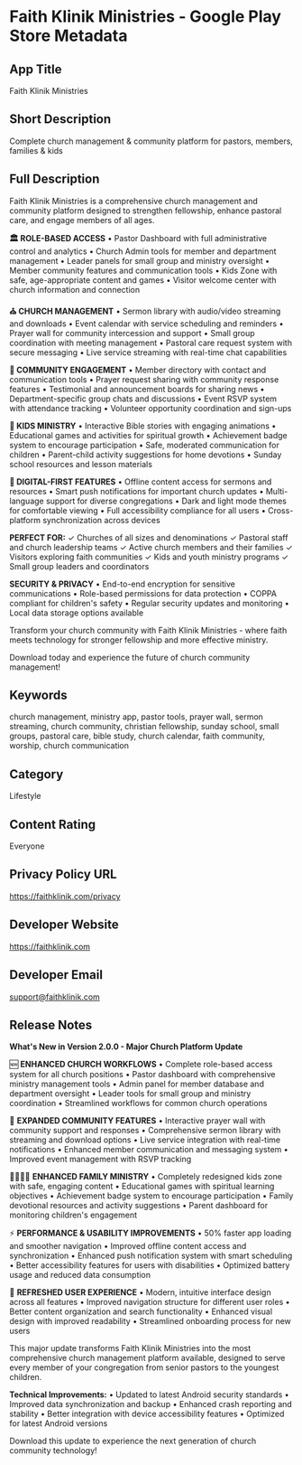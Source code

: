 # Faith Klinik Ministries - Google Play Store Metadata

## App Title
Faith Klinik Ministries

## Short Description
Complete church management & community platform for pastors, members, families & kids

## Full Description

Faith Klinik Ministries is a comprehensive church management and community platform designed to strengthen fellowship, enhance pastoral care, and engage members of all ages.

**🏛️ ROLE-BASED ACCESS**
• Pastor Dashboard with full administrative control and analytics
• Church Admin tools for member and department management
• Leader panels for small group and ministry oversight
• Member community features and communication tools
• Kids Zone with safe, age-appropriate content and games
• Visitor welcome center with church information and connection

**⛪ CHURCH MANAGEMENT**
• Sermon library with audio/video streaming and downloads
• Event calendar with service scheduling and reminders
• Prayer wall for community intercession and support
• Small group coordination with meeting management
• Pastoral care request system with secure messaging
• Live service streaming with real-time chat capabilities

**👥 COMMUNITY ENGAGEMENT**
• Member directory with contact and communication tools
• Prayer request sharing with community response features
• Testimonial and announcement boards for sharing news
• Department-specific group chats and discussions
• Event RSVP system with attendance tracking
• Volunteer opportunity coordination and sign-ups

**👶 KIDS MINISTRY**
• Interactive Bible stories with engaging animations
• Educational games and activities for spiritual growth
• Achievement badge system to encourage participation
• Safe, moderated communication for children
• Parent-child activity suggestions for home devotions
• Sunday school resources and lesson materials

**📱 DIGITAL-FIRST FEATURES**
• Offline content access for sermons and resources
• Smart push notifications for important church updates
• Multi-language support for diverse congregations
• Dark and light mode themes for comfortable viewing
• Full accessibility compliance for all users
• Cross-platform synchronization across devices

**PERFECT FOR:**
✓ Churches of all sizes and denominations
✓ Pastoral staff and church leadership teams
✓ Active church members and their families
✓ Visitors exploring faith communities
✓ Kids and youth ministry programs
✓ Small group leaders and coordinators

**SECURITY & PRIVACY**
• End-to-end encryption for sensitive communications
• Role-based permissions for data protection
• COPPA compliant for children's safety
• Regular security updates and monitoring
• Local data storage options available

Transform your church community with Faith Klinik Ministries - where faith meets technology for stronger fellowship and more effective ministry.

Download today and experience the future of church community management!

## Keywords
church management, ministry app, pastor tools, prayer wall, sermon streaming, church community, christian fellowship, sunday school, small groups, pastoral care, bible study, church calendar, faith community, worship, church communication

## Category
Lifestyle

## Content Rating
Everyone

## Privacy Policy URL
https://faithklinik.com/privacy

## Developer Website
https://faithklinik.com

## Developer Email
support@faithklinik.com

## Release Notes

**What's New in Version 2.0.0 - Major Church Platform Update**

🆕 **ENHANCED CHURCH WORKFLOWS**
• Complete role-based access system for all church positions
• Pastor dashboard with comprehensive ministry management tools
• Admin panel for member database and department oversight
• Leader tools for small group and ministry coordination
• Streamlined workflows for common church operations

🙏 **EXPANDED COMMUNITY FEATURES**
• Interactive prayer wall with community support and responses
• Comprehensive sermon library with streaming and download options
• Live service integration with real-time notifications
• Enhanced member communication and messaging system
• Improved event management with RSVP tracking

👨‍👩‍👧‍👦 **ENHANCED FAMILY MINISTRY**
• Completely redesigned kids zone with safe, engaging content
• Educational games with spiritual learning objectives
• Achievement badge system to encourage participation
• Family devotional resources and activity suggestions
• Parent dashboard for monitoring children's engagement

⚡ **PERFORMANCE & USABILITY IMPROVEMENTS**
• 50% faster app loading and smoother navigation
• Improved offline content access and synchronization
• Enhanced push notification system with smart scheduling
• Better accessibility features for users with disabilities
• Optimized battery usage and reduced data consumption

🎨 **REFRESHED USER EXPERIENCE**
• Modern, intuitive interface design across all features
• Improved navigation structure for different user roles
• Better content organization and search functionality
• Enhanced visual design with improved readability
• Streamlined onboarding process for new users

This major update transforms Faith Klinik Ministries into the most comprehensive church management platform available, designed to serve every member of your congregation from senior pastors to the youngest children.

**Technical Improvements:**
• Updated to latest Android security standards
• Improved data synchronization and backup
• Enhanced crash reporting and stability
• Better integration with device accessibility features
• Optimized for latest Android versions

Download this update to experience the next generation of church community technology!